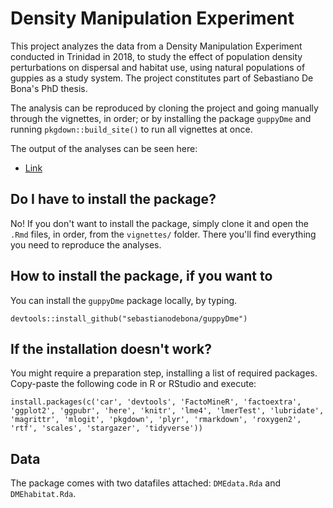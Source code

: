 # Density Manipulation Experiment

This project analyzes the data from a Density Manipulation Experiment conducted in Trinidad in 2018, to study the effect of population density perturbations on dispersal and habitat use, using natural populations of guppies as a study system. The project constitutes part of Sebastiano De Bona's PhD thesis.

The analysis can be reproduced by cloning the project and going manually through the vignettes, in order; or by installing the package `guppyDme` and running `pkgdown::build_site()` to run all vignettes at once.

The output of the analyses can be seen here:

- [Link](https://sebastianodebona.github.io/guppyDme/)

## Do I have to install the package?

No! If you don't want to install the package, simply clone it and open the `.Rmd` files, in order, from the `vignettes/` folder. There you'll find everything you need to reproduce the analyses.

## How to install the package, if you want to

You can install the `guppyDme` package locally, by typing.

```
devtools::install_github("sebastianodebona/guppyDme")
```

## If the installation doesn't work?

You might require a preparation step, installing a list of required packages. Copy-paste the following code in R or RStudio and execute:

```
install.packages(c('car', 'devtools', 'FactoMineR', 'factoextra', 'ggplot2', 'ggpubr', 'here', 'knitr', 'lme4', 'lmerTest', 'lubridate', 'magrittr', 'mlogit', 'pkgdown', 'plyr', 'rmarkdown', 'roxygen2', 'rtf', 'scales', 'stargazer', 'tidyverse'))
```


## Data

The package comes with two datafiles attached: `DMEdata.Rda` and `DMEhabitat.Rda`.
